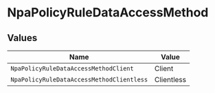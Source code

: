 # NpaPolicyRuleDataAccessMethod


## Values

| Name                                      | Value                                     |
| ----------------------------------------- | ----------------------------------------- |
| `NpaPolicyRuleDataAccessMethodClient`     | Client                                    |
| `NpaPolicyRuleDataAccessMethodClientless` | Clientless                                |